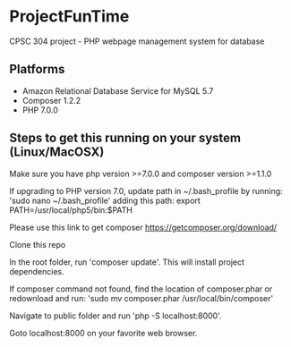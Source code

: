 # ProjectFunTime
CPSC 304 project - PHP webpage management system for database

## Platforms

- Amazon Relational Database Service for MySQL 5.7
- Composer 1.2.2
- PHP 7.0.0

## Steps to get this running on your system (Linux/MacOSX)

Make sure you have php version >=7.0.0 and composer version >=1.1.0

If upgrading to PHP version 7.0, update path in ~/.bash_profile by running:
    'sudo nano ~/.bash_profile'
adding this path: 
    export PATH=/usr/local/php5/bin:$PATH

Please use this link to get composer https://getcomposer.org/download/

Clone this repo

In the root folder, run 'composer update'. This will install project dependencies.

If composer command not found, find the location of composer.phar or redownload and run: 
    'sudo mv composer.phar /usr/local/bin/composer'

Navigate to public folder and run 'php -S localhost:8000'.

Goto localhost:8000 on your favorite web browser.